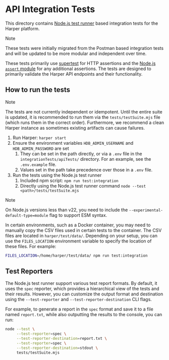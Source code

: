 # API Integration Tests

This directory contains [Node.js test runner](https://nodejs.org/docs/latest/api/test.html) based integration tests for the Harper platform.

> [!Note]
> These tests were initially migrated from the Postman based integration tests and will be updated to be more modular and independent over time.

These tests primarily use [supertest](https://www.npmjs.com/package/supertest) for HTTP assertions and the [Node.js `assert` module](https://nodejs.org/docs/latest/api/assert.html) for any additional assertions. The tests are designed to primarily validate the Harper API endpoints and their functionality.

## How to run the tests

> [!Note]
> The tests are not currently independent or idempotent. Until the entire suite is updated, it is recommended to run them via the `tests/testSuite.mjs` file (which runs them in the correct order). Furthermore, we recommend a clean Harper instance as sometimes existing artifacts can cause failures.

1. Run Harper: `harper start`
2. Ensure the environment variables `HDB_ADMIN_USERNAME` and `HDB_ADMIN_PASSWORD` are set
   1. They can be set in the path directly, or via a `.env` file in the `integrationTests/apiTests/` directory. For an example, see the `.env.example` file.
   2. Values set in the path take precedence over those in a `.env` file.
3. Run the tests using the Node.js test runner
   1. Included npm script: `npm run test:integration`
   2. Directly using the Node.js test runner command `node --test <path>/tests/testSuite.mjs`

> [!Note]
> On Node.js versions less than v22, you need to include the `--experimental-default-type=module` flag to support ESM syntax.

In certain environments, such as a Docker container, you may need to manually copy the CSV files used in certain tests to the container. The CSV files are located in `harper/test/data/`. Depending on your setup, you can use the `FILES_LOCATION` environment variable to specify the location of these files. For example:

```bash
FILES_LOCATION=/home/harper/test/data/ npm run test:integration
```

## Test Reporters

The Node.js test runner support various test report formats. By default, it uses the `spec` reporter, which provides a hierarchical view of the tests and their results. However, you can customize the output format and destination using the `--test-reporter` and `--test-reporter-destination` CLI flags.

For example, to generate a report in the `spec` format and save it to a file named `report.txt`, while also outputting the results to the console, you can run:

```bash
node --test \
     --test-reporter=spec \
     --test-reporter-destination=report.txt \
     --test-reporter=spec \
     --test-reporter-destination=stdout \
     tests/testSuite.mjs
```
